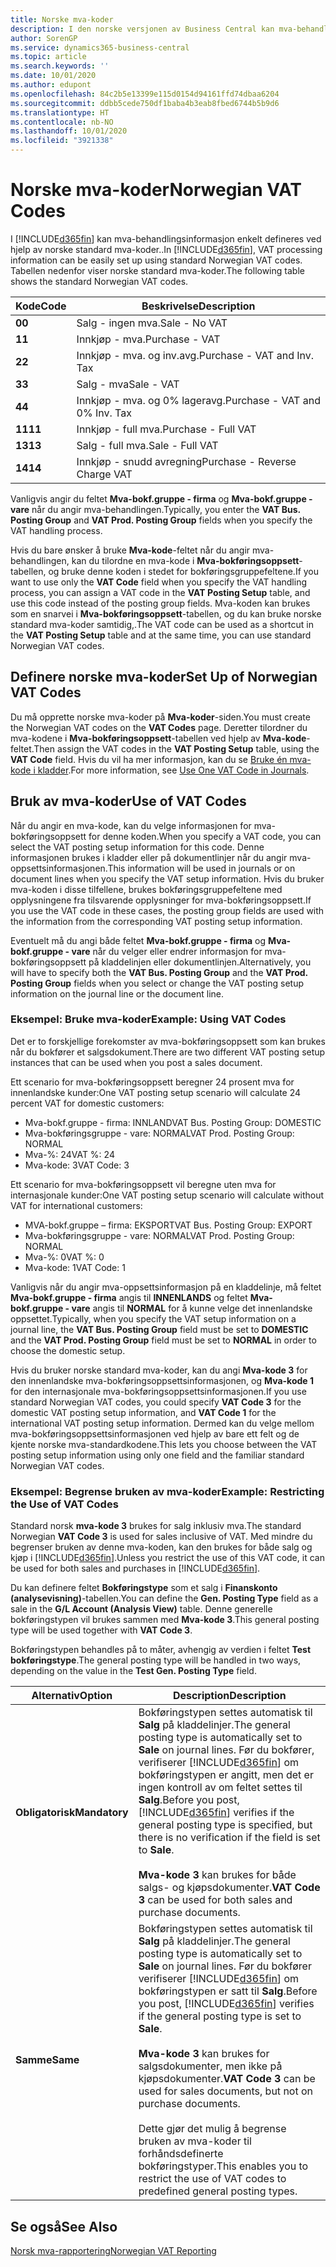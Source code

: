 ```yaml
---
title: Norske mva-koder
description: I den norske versjonen av Business Central kan mva-behandlingsinformasjon enkelt defineres ved hjelp av standard norske mva-koder.
author: SorenGP
ms.service: dynamics365-business-central
ms.topic: article
ms.search.keywords: ''
ms.date: 10/01/2020
ms.author: edupont
ms.openlocfilehash: 84c2b5e13399e115d0154d94161ffd74dbaa6204
ms.sourcegitcommit: ddbb5cede750df1baba4b3eab8fbed6744b5b9d6
ms.translationtype: HT
ms.contentlocale: nb-NO
ms.lasthandoff: 10/01/2020
ms.locfileid: "3921338"
---
```

# <a name="norwegian-vat-codes"></a><span data-ttu-id="84aab-103">Norske mva-koder</span><span class="sxs-lookup"><span data-stu-id="84aab-103">Norwegian VAT Codes</span></span>
<span data-ttu-id="84aab-104">I [!INCLUDE[d365fin](../../includes/d365fin_md.md)] kan mva-behandlingsinformasjon enkelt defineres ved hjelp av norske standard mva-koder..</span><span class="sxs-lookup"><span data-stu-id="84aab-104">In [!INCLUDE[d365fin](../../includes/d365fin_md.md)], VAT processing information can be easily set up using standard Norwegian VAT codes.</span></span> <span data-ttu-id="84aab-105">Tabellen nedenfor viser norske standard mva-koder.</span><span class="sxs-lookup"><span data-stu-id="84aab-105">The following table shows the standard Norwegian VAT codes.</span></span>  

|<span data-ttu-id="84aab-106">**Kode**</span><span class="sxs-lookup"><span data-stu-id="84aab-106">**Code**</span></span>|<span data-ttu-id="84aab-107">**Beskrivelse**</span><span class="sxs-lookup"><span data-stu-id="84aab-107">**Description**</span></span>|  
|--------------|-------------------------------------------|  
|<span data-ttu-id="84aab-108">**0**</span><span class="sxs-lookup"><span data-stu-id="84aab-108">**0**</span></span>|<span data-ttu-id="84aab-109">Salg - ingen mva.</span><span class="sxs-lookup"><span data-stu-id="84aab-109">Sale - No VAT</span></span>|  
|<span data-ttu-id="84aab-110">**1**</span><span class="sxs-lookup"><span data-stu-id="84aab-110">**1**</span></span>|<span data-ttu-id="84aab-111">Innkjøp - mva.</span><span class="sxs-lookup"><span data-stu-id="84aab-111">Purchase - VAT</span></span>|  
|<span data-ttu-id="84aab-112">**2**</span><span class="sxs-lookup"><span data-stu-id="84aab-112">**2**</span></span>|<span data-ttu-id="84aab-113">Innkjøp - mva. og inv.avg.</span><span class="sxs-lookup"><span data-stu-id="84aab-113">Purchase - VAT and Inv. Tax</span></span>|  
|<span data-ttu-id="84aab-114">**3**</span><span class="sxs-lookup"><span data-stu-id="84aab-114">**3**</span></span>|<span data-ttu-id="84aab-115">Salg - mva</span><span class="sxs-lookup"><span data-stu-id="84aab-115">Sale - VAT</span></span>|  
|<span data-ttu-id="84aab-116">**4**</span><span class="sxs-lookup"><span data-stu-id="84aab-116">**4**</span></span>|<span data-ttu-id="84aab-117">Innkjøp - mva. og 0% lageravg.</span><span class="sxs-lookup"><span data-stu-id="84aab-117">Purchase - VAT and 0% Inv. Tax</span></span>|  
|<span data-ttu-id="84aab-118">**11**</span><span class="sxs-lookup"><span data-stu-id="84aab-118">**11**</span></span>|<span data-ttu-id="84aab-119">Innkjøp - full mva.</span><span class="sxs-lookup"><span data-stu-id="84aab-119">Purchase - Full VAT</span></span>|  
|<span data-ttu-id="84aab-120">**13**</span><span class="sxs-lookup"><span data-stu-id="84aab-120">**13**</span></span>|<span data-ttu-id="84aab-121">Salg - full mva.</span><span class="sxs-lookup"><span data-stu-id="84aab-121">Sale - Full VAT</span></span>|  
|<span data-ttu-id="84aab-122">**14**</span><span class="sxs-lookup"><span data-stu-id="84aab-122">**14**</span></span>|<span data-ttu-id="84aab-123">Innkjøp - snudd avregning</span><span class="sxs-lookup"><span data-stu-id="84aab-123">Purchase - Reverse Charge VAT</span></span>|  

<span data-ttu-id="84aab-124">Vanligvis angir du feltet **Mva-bokf.gruppe - firma** og **Mva-bokf.gruppe - vare** når du angir mva-behandlingen.</span><span class="sxs-lookup"><span data-stu-id="84aab-124">Typically, you enter the **VAT Bus. Posting Group** and **VAT Prod. Posting Group** fields when you specify the VAT handling process.</span></span>  

<span data-ttu-id="84aab-125">Hvis du bare ønsker å bruke **Mva-kode**-feltet når du angir mva-behandlingen, kan du tilordne en mva-kode i **Mva-bokføringsoppsett**-tabellen, og bruke denne koden i stedet for bokføringsgruppefeltene.</span><span class="sxs-lookup"><span data-stu-id="84aab-125">If you want to use only the **VAT Code** field when you specify the VAT handling process, you can assign a VAT code in the **VAT Posting Setup** table, and use this code instead of the posting group fields.</span></span> <span data-ttu-id="84aab-126">Mva-koden kan brukes som en snarvei i **Mva-bokføringsoppsett**-tabellen, og du kan bruke norske standard mva-koder samtidig,.</span><span class="sxs-lookup"><span data-stu-id="84aab-126">The VAT code can be used as a shortcut in the **VAT Posting Setup** table and at the same time, you can use standard Norwegian VAT codes.</span></span>  

## <a name="set-up-of-norwegian-vat-codes"></a><span data-ttu-id="84aab-127">Definere norske mva-koder</span><span class="sxs-lookup"><span data-stu-id="84aab-127">Set Up of Norwegian VAT Codes</span></span>  
<span data-ttu-id="84aab-128">Du må opprette norske mva-koder på **Mva-koder**-siden.</span><span class="sxs-lookup"><span data-stu-id="84aab-128">You must create the Norwegian VAT codes on the **VAT Codes** page.</span></span> <span data-ttu-id="84aab-129">Deretter tilordner du mva-kodene i **Mva-bokføringsoppsett**-tabellen ved hjelp av **Mva-kode**-feltet.</span><span class="sxs-lookup"><span data-stu-id="84aab-129">Then assign the VAT codes in the **VAT Posting Setup** table, using the **VAT Code** field.</span></span> <span data-ttu-id="84aab-130">Hvis du vil ha mer informasjon, kan du se [Bruke én mva-kode i kladder](how-to-use-one-vat-code-in-journals.md).</span><span class="sxs-lookup"><span data-stu-id="84aab-130">For more information, see [Use One VAT Code in Journals](how-to-use-one-vat-code-in-journals.md).</span></span>  

## <a name="use-of-vat-codes"></a><span data-ttu-id="84aab-131">Bruk av mva-koder</span><span class="sxs-lookup"><span data-stu-id="84aab-131">Use of VAT Codes</span></span>  
<span data-ttu-id="84aab-132">Når du angir en mva-kode, kan du velge informasjonen for mva-bokføringsoppsett for denne koden.</span><span class="sxs-lookup"><span data-stu-id="84aab-132">When you specify a VAT code, you can select the VAT posting setup information for this code.</span></span> <span data-ttu-id="84aab-133">Denne informasjonen brukes i kladder eller på dokumentlinjer når du angir mva-oppsettsinformasjonen.</span><span class="sxs-lookup"><span data-stu-id="84aab-133">This information will be used in journals or on document lines when you specify the VAT setup information.</span></span> <span data-ttu-id="84aab-134">Hvis du bruker mva-koden i disse tilfellene, brukes bokføringsgruppefeltene med opplysningene fra tilsvarende opplysninger for mva-bokføringsoppsett.</span><span class="sxs-lookup"><span data-stu-id="84aab-134">If you use the VAT code in these cases, the posting group fields are used with the information from the corresponding VAT posting setup information.</span></span>  

<span data-ttu-id="84aab-135">Eventuelt må du angi både feltet **Mva-bokf.gruppe - firma** og **Mva-bokf.gruppe - vare** når du velger eller endrer informasjon for mva-bokføringsoppsett på kladdelinjen eller dokumentlinjen.</span><span class="sxs-lookup"><span data-stu-id="84aab-135">Alternatively, you will have to specify both the **VAT Bus. Posting Group** and the **VAT Prod. Posting Group** fields when you select or change the VAT posting setup information on the journal line or the document line.</span></span>  

### <a name="example-using-vat-codes"></a><span data-ttu-id="84aab-136">Eksempel: Bruke mva-koder</span><span class="sxs-lookup"><span data-stu-id="84aab-136">Example: Using VAT Codes</span></span>  
<span data-ttu-id="84aab-137">Det er to forskjellige forekomster av mva-bokføringsoppsett som kan brukes når du bokfører et salgsdokument.</span><span class="sxs-lookup"><span data-stu-id="84aab-137">There are two different VAT posting setup instances that can be used when you post a sales document.</span></span>  

<span data-ttu-id="84aab-138">Ett scenario for mva-bokføringsoppsett beregner 24 prosent mva for innenlandske kunder:</span><span class="sxs-lookup"><span data-stu-id="84aab-138">One VAT posting setup scenario will calculate 24 percent VAT for domestic customers:</span></span>  

- <span data-ttu-id="84aab-139">Mva-bokf.gruppe - firma: INNLAND</span><span class="sxs-lookup"><span data-stu-id="84aab-139">VAT Bus. Posting Group: DOMESTIC</span></span>  
- <span data-ttu-id="84aab-140">Mva-bokføringsgruppe - vare: NORMAL</span><span class="sxs-lookup"><span data-stu-id="84aab-140">VAT Prod. Posting Group: NORMAL</span></span>  
- <span data-ttu-id="84aab-141">Mva-%: 24</span><span class="sxs-lookup"><span data-stu-id="84aab-141">VAT %: 24</span></span>  
- <span data-ttu-id="84aab-142">Mva-kode: 3</span><span class="sxs-lookup"><span data-stu-id="84aab-142">VAT Code: 3</span></span>  

<span data-ttu-id="84aab-143">Ett scenario for mva-bokføringsoppsett vil beregne uten mva for internasjonale kunder:</span><span class="sxs-lookup"><span data-stu-id="84aab-143">One VAT posting setup scenario will calculate without VAT for international customers:</span></span>  

- <span data-ttu-id="84aab-144">MVA-bokf.gruppe – firma: EKSPORT</span><span class="sxs-lookup"><span data-stu-id="84aab-144">VAT Bus. Posting Group: EXPORT</span></span>  
- <span data-ttu-id="84aab-145">Mva-bokføringsgruppe - vare: NORMAL</span><span class="sxs-lookup"><span data-stu-id="84aab-145">VAT Prod. Posting Group: NORMAL</span></span>  
- <span data-ttu-id="84aab-146">Mva-%: 0</span><span class="sxs-lookup"><span data-stu-id="84aab-146">VAT %: 0</span></span>  
- <span data-ttu-id="84aab-147">Mva-kode: 1</span><span class="sxs-lookup"><span data-stu-id="84aab-147">VAT Code: 1</span></span>  

<span data-ttu-id="84aab-148">Vanligvis når du angir mva-oppsettsinformasjon på en kladdelinje, må feltet **Mva-bokf.gruppe - firma** angis til **INNENLANDS** og feltet **Mva-bokf.gruppe - vare** angis til **NORMAL** for å kunne velge det innenlandske oppsettet.</span><span class="sxs-lookup"><span data-stu-id="84aab-148">Typically, when you specify the VAT setup information on a journal line, the **VAT Bus. Posting Group** field must be set to **DOMESTIC** and the **VAT Prod. Posting Group** field must be set to **NORMAL** in order to choose the domestic setup.</span></span>  

<span data-ttu-id="84aab-149">Hvis du bruker norske standard mva-koder, kan du angi **Mva-kode 3** for den innenlandske mva-bokføringsoppsettsinformasjonen, og **Mva-kode 1** for den internasjonale mva-bokføringsoppsettsinformasjonen.</span><span class="sxs-lookup"><span data-stu-id="84aab-149">If you use standard Norwegian VAT codes, you could specify **VAT Code 3** for the domestic VAT posting setup information, and **VAT Code 1** for the international VAT posting setup information.</span></span> <span data-ttu-id="84aab-150">Dermed kan du velge mellom mva-bokføringsoppsettsinformasjonen ved hjelp av bare ett felt og de kjente norske mva-standardkodene.</span><span class="sxs-lookup"><span data-stu-id="84aab-150">This lets you choose between the VAT posting setup information using only one field and the familiar standard Norwegian VAT codes.</span></span>  

### <a name="example-restricting-the-use-of-vat-codes"></a><span data-ttu-id="84aab-151">Eksempel: Begrense bruken av mva-koder</span><span class="sxs-lookup"><span data-stu-id="84aab-151">Example: Restricting the Use of VAT Codes</span></span>  
<span data-ttu-id="84aab-152">Standard norsk **mva-kode 3** brukes for salg inklusiv mva.</span><span class="sxs-lookup"><span data-stu-id="84aab-152">The standard Norwegian **VAT Code 3** is used for sales inclusive of VAT.</span></span> <span data-ttu-id="84aab-153">Med mindre du begrenser bruken av denne mva-koden, kan den brukes for både salg og kjøp i [!INCLUDE[d365fin](../../includes/d365fin_md.md)].</span><span class="sxs-lookup"><span data-stu-id="84aab-153">Unless you restrict the use of this VAT code, it can be used for both sales and purchases in [!INCLUDE[d365fin](../../includes/d365fin_md.md)].</span></span>  

<span data-ttu-id="84aab-154">Du kan definere feltet **Bokføringstype** som et salg i **Finanskonto (analysevisning)**-tabellen.</span><span class="sxs-lookup"><span data-stu-id="84aab-154">You can define the **Gen. Posting Type** field as a sale in the **G/L Account (Analysis View)** table.</span></span> <span data-ttu-id="84aab-155">Denne generelle bokføringstypen vil brukes sammen med **Mva-kode 3**.</span><span class="sxs-lookup"><span data-stu-id="84aab-155">This general posting type will be used together with **VAT Code 3**.</span></span>  

<span data-ttu-id="84aab-156">Bokføringstypen behandles på to måter, avhengig av verdien i feltet **Test bokføringstype**.</span><span class="sxs-lookup"><span data-stu-id="84aab-156">The general posting type will be handled in two ways, depending on the value in the **Test Gen. Posting Type** field.</span></span>  

|<span data-ttu-id="84aab-157">Alternativ</span><span class="sxs-lookup"><span data-stu-id="84aab-157">Option</span></span>|<span data-ttu-id="84aab-158">Description</span><span class="sxs-lookup"><span data-stu-id="84aab-158">Description</span></span>|  
|-----------------------------------------|-------------------------------------------|  
|<span data-ttu-id="84aab-159">**Obligatorisk**</span><span class="sxs-lookup"><span data-stu-id="84aab-159">**Mandatory**</span></span>|<span data-ttu-id="84aab-160">Bokføringstypen settes automatisk til **Salg** på kladdelinjer.</span><span class="sxs-lookup"><span data-stu-id="84aab-160">The general posting type is automatically set to **Sale** on journal lines.</span></span> <span data-ttu-id="84aab-161">Før du bokfører, verifiserer [!INCLUDE[d365fin](../../includes/d365fin_md.md)] om bokføringstypen er angitt, men det er ingen kontroll av om feltet settes til **Salg**.</span><span class="sxs-lookup"><span data-stu-id="84aab-161">Before you post, [!INCLUDE[d365fin](../../includes/d365fin_md.md)] verifies if the general posting type is specified, but there is no verification if the field is set to **Sale**.</span></span><br /><br /> <span data-ttu-id="84aab-162">**Mva-kode 3** kan brukes for både salgs- og kjøpsdokumenter.</span><span class="sxs-lookup"><span data-stu-id="84aab-162">**VAT Code 3** can be used for both sales and purchase documents.</span></span>|  
|<span data-ttu-id="84aab-163">**Samme**</span><span class="sxs-lookup"><span data-stu-id="84aab-163">**Same**</span></span>|<span data-ttu-id="84aab-164">Bokføringstypen settes automatisk til **Salg** på kladdelinjer.</span><span class="sxs-lookup"><span data-stu-id="84aab-164">The general posting type is automatically set to **Sale** on journal lines.</span></span> <span data-ttu-id="84aab-165">Før du bokfører verifiserer [!INCLUDE[d365fin](../../includes/d365fin_md.md)] om bokføringstypen er satt til **Salg**.</span><span class="sxs-lookup"><span data-stu-id="84aab-165">Before you post, [!INCLUDE[d365fin](../../includes/d365fin_md.md)] verifies if the general posting type is set to **Sale**.</span></span><br /><br /> <span data-ttu-id="84aab-166">**Mva-kode 3** kan brukes for salgsdokumenter, men ikke på kjøpsdokumenter.</span><span class="sxs-lookup"><span data-stu-id="84aab-166">**VAT Code 3** can be used for sales documents, but not on purchase documents.</span></span><br /><br /> <span data-ttu-id="84aab-167">Dette gjør det mulig å begrense bruken av mva-koder til forhåndsdefinerte bokføringstyper.</span><span class="sxs-lookup"><span data-stu-id="84aab-167">This enables you to restrict the use of VAT codes to predefined general posting types.</span></span>|  

## <a name="see-also"></a><span data-ttu-id="84aab-168">Se også</span><span class="sxs-lookup"><span data-stu-id="84aab-168">See Also</span></span>  
 [<span data-ttu-id="84aab-169">Norsk mva-rapportering</span><span class="sxs-lookup"><span data-stu-id="84aab-169">Norwegian VAT Reporting</span></span>](norwegian-vat-reporting.md)
